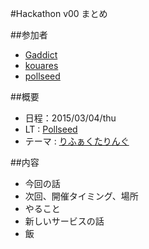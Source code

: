 #Hackathon v00 まとめ

##参加者
* [Gaddict](https://github.com/Gaddict)
* [kouares](https://github.com/kouares)
* [pollseed](https://github.com/pollseed)

##概要
* 日程：2015/03/04/thu
* LT : [Pollseed](https://github.com/pollseed)
* テーマ : [りふぁくたりんぐ](http://www.slideshare.net/pollseed/ss-45317574)

##内容
* 今回の話
* 次回、開催タイミング、場所
* やること
* 新しいサービスの話
* 飯

